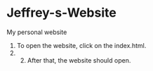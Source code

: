 # Jeffrey-s-Website
My personal website

1. To open the website, click on the index.html.
2. 2. After that, the website should open.
